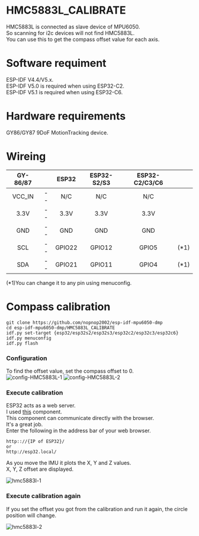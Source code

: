 # HMC5883L_CALIBRATE
HMC5883L is connected as slave device of MPU6050.   
So scanning for i2c devices will not find HMC5883L.   
You can use this to get the compass offset value for each axis.   

# Software requiment   
ESP-IDF V4.4/V5.x.   
ESP-IDF V5.0 is required when using ESP32-C2.   
ESP-IDF V5.1 is required when using ESP32-C6.   


# Hardware requirements
GY86/GY87 9DoF MotionTracking device.   

# Wireing
|GY-86/87||ESP32|ESP32-S2/S3|ESP32-C2/C3/C6||
|:-:|:-:|:-:|:-:|:-:|:-:|
|VCC_IN|--|N/C|N/C|N/C||
|3.3V|--|3.3V|3.3V|3.3V||
|GND|--|GND|GND|GND||
|SCL|--|GPIO22|GPIO12|GPIO5|(*1)|
|SDA|--|GPIO21|GPIO11|GPIO4|(*1)|

(*1)You can change it to any pin using menuconfig.   

# Compass calibration
```
git clone https://github.com/nopnop2002/esp-idf-mpu6050-dmp
cd esp-idf-mpu6050-dmp/HMC5883L_CALIBRATE
idf.py set-target {esp32/esp32s2/esp32s3/esp32c2/esp32c3/esp32c6}
idf.py menuconfig
idf.py flash
```

### Configuration   
To find the offset value, set the compass offset to 0.   
![config-HMC5883L-1](https://github.com/nopnop2002/esp-idf-mpu6050-dmp/assets/6020549/da3af174-60c0-42e7-9704-66bf509f95eb)
![config-HMC5883L-2](https://github.com/nopnop2002/esp-idf-mpu6050-dmp/assets/6020549/4d5b1a4c-e36b-4591-a37d-86d5a55d90ca)

### Execute calibration   
ESP32 acts as a web server.   
I used [this](https://github.com/Molorius/esp32-websocket) component.   
This component can communicate directly with the browser.   
It's a great job.   
Enter the following in the address bar of your web browser.   
```
http:://{IP of ESP32}/
or
http://esp32.local/
```

As you move the IMU it plots the X, Y and Z values.   
X, Y, Z offset are displayed.   

![hmc5883l-1](https://github.com/nopnop2002/esp-idf-mpu6050-dmp/assets/6020549/1182eb65-7e8f-44f7-92ec-cff05cf40a57)

### Execute calibration again   
If you set the offset you got from the calibration and run it again, the circle position will change.   

![hmc5883l-2](https://github.com/nopnop2002/esp-idf-mpu6050-dmp/assets/6020549/ab691224-b41b-4282-be30-233d554f1491)
